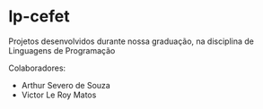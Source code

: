 # lp-cefet
 Projetos desenvolvidos durante nossa graduação, na disciplina de Linguagens de Programação

 Colaboradores:
 * Arthur Severo de Souza
 * Victor Le Roy Matos
